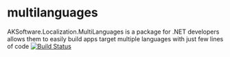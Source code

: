 # multilanguages
AKSoftware.Localization.MultiLanguages is a package for .NET developers allows them to easily build apps target multiple languages with just few lines of code
[![Build Status](https://aksoftware98.visualstudio.com/AkMultiLanguages/_apis/build/status/aksoftware98.multilanguages?branchName=master)](https://aksoftware98.visualstudio.com/AkMultiLanguages/_build/latest?definitionId=4&branchName=master)
